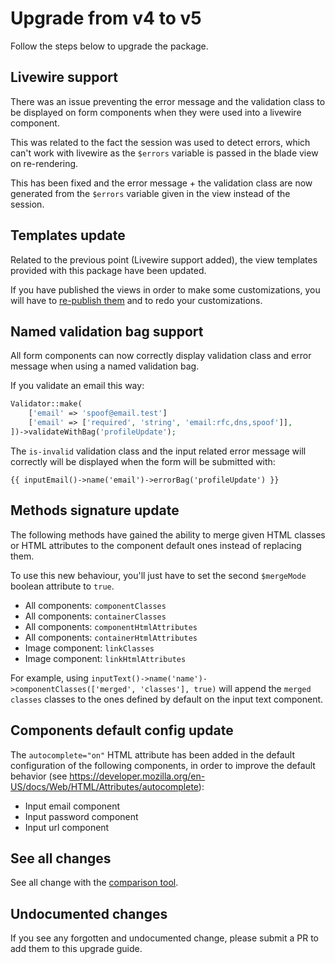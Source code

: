# Upgrade from v4 to v5

Follow the steps below to upgrade the package.

## Livewire support

There was an issue preventing the error message and the validation class to be displayed on form components when they were used into a livewire component.

This was related to the fact the session was used to detect errors, which can't work with livewire as the `$errors` variable is passed in the blade view on re-rendering.

This has been fixed and the error message + the validation class are now generated from the `$errors` variable given in the view instead of the session.

## Templates update

Related to the previous point (Livewire support added), the view templates provided with this package have been updated.

If you have published the views in order to make some customizations, you will have to [re-publish them](../../README.md#templates) and to redo your customizations.

## Named validation bag support

All form components can now correctly display validation class and error message when using a named validation bag.

If you validate an email this way:

```php
Validator::make(
    ['email' => 'spoof@email.test']
    ['email' => ['required', 'string', 'email:rfc,dns,spoof']],
])->validateWithBag('profileUpdate');
```

The `is-invalid` validation class and the input related error message will correctly will be displayed when the form will be submitted with:

```blade
{{ inputEmail()->name('email')->errorBag('profileUpdate') }}
```

## Methods signature update

The following methods have gained the ability to merge given HTML classes or HTML attributes to the component default ones instead of replacing them.

To use this new behaviour, you'll just have to set the second `$mergeMode` boolean attribute to `true`.

* All components: `componentClasses`
* All components: `containerClasses`
* All components: `componentHtmlAttributes`
* All components: `containerHtmlAttributes`
* Image component: `linkClasses`
* Image component: `linkHtmlAttributes`

For example, using `inputText()->name('name')->componentClasses(['merged', 'classes'], true)` will append the `merged classes` classes to the ones defined by default on the input text component.

## Components default config update

The `autocomplete="on"` HTML attribute has been added in the default configuration of the following components, in order to improve the default behavior (see https://developer.mozilla.org/en-US/docs/Web/HTML/Attributes/autocomplete):

* Input email component
* Input password component
* Input url component

## See all changes

See all change with the [comparison tool](https://github.com/Okipa/laravel-bootstrap-components/compare/4.0.0...5.0.0).

## Undocumented changes

If you see any forgotten and undocumented change, please submit a PR to add them to this upgrade guide.
